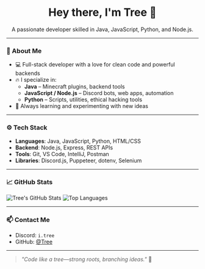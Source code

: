 <h1 align="center">Hey there, I'm Tree 🌳</h1>
<p align="center">
  A passionate developer skilled in Java, JavaScript, Python, and Node.js.
</p>

---

### 🌟 About Me
- 💻 Full-stack developer with a love for clean code and powerful backends
- 🔥 I specialize in:
  - **Java** – Minecraft plugins, backend tools
  - **JavaScript / Node.js** – Discord bots, web apps, automation
  - **Python** – Scripts, utilities, ethical hacking tools
- 🌱 Always learning and experimenting with new ideas

---

### ⚙️ Tech Stack
- **Languages**: Java, JavaScript, Python, HTML/CSS
- **Backend**: Node.js, Express, REST APIs
- **Tools**: Git, VS Code, IntelliJ, Postman
- **Libraries**: Discord.js, Puppeteer, dotenv, Selenium

---

### 📈 GitHub Stats

![Tree's GitHub Stats](https://github-readme-stats.vercel.app/api?username=Tree&show_icons=true&theme=radical)
![Top Languages](https://github-readme-stats.vercel.app/api/top-langs/?username=Tree&layout=compact&theme=radical)

---

### 📫 Contact Me
- Discord: `i.tree`
- GitHub: [@Tree](https://github.com/I-TreeX)

---

> *"Code like a tree—strong roots, branching ideas."* 🌿

